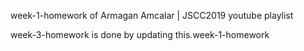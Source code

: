 week-1-homework of Armagan Amcalar | JSCC2019 youtube playlist

week-3-homework is done by updating this.week-1-homework